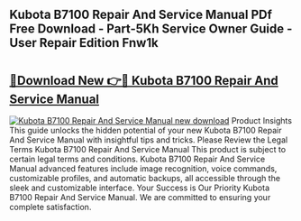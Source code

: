 ## Kubota B7100 Repair And Service Manual PDf Free Download - Part-5Kh Service Owner Guide - User Repair Edition Fnw1k

# <h2><a href="http://bc79441.oget.top/?id=Kubota+B7100+Repair+And+Service+Manual">🔗Download New 👉🔴 Kubota B7100 Repair And Service Manual</a></h2>

[![Kubota B7100 Repair And Service Manual new download](https://i.imgur.com/5g1atiW.png)](http://bc79441.oget.top/?id=Kubota+B7100+Repair+And+Service+Manual)
Product Insights This guide unlocks the hidden potential of your new Kubota B7100 Repair And Service Manual with insightful tips and tricks. Please Review the Legal Terms Kubota B7100 Repair And Service Manual This product is subject to certain legal terms and conditions. Kubota B7100 Repair And Service Manual advanced features include image recognition, voice commands, customizable profiles, and automatic backups, all accessible through the sleek and customizable interface. Your Success is Our Priority Kubota B7100 Repair And Service Manual. We are committed to ensuring your complete satisfaction.
